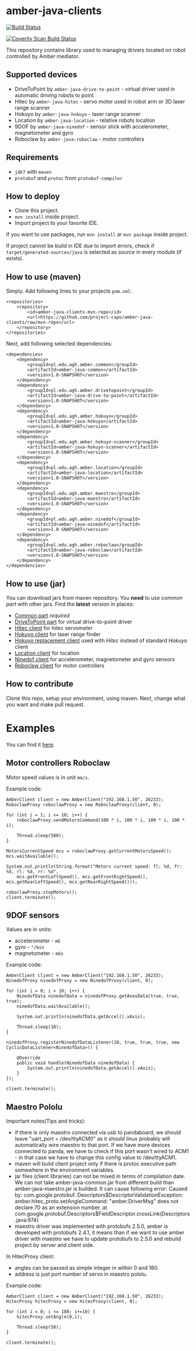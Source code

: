 amber-java-clients
==================

[![Build Status](https://travis-ci.org/project-capo/amber-java-clients.svg?branch=master)](https://travis-ci.org/project-capo/amber-java-clients)

[![Coverity Scan Build Status](https://scan.coverity.com/projects/4013/badge.svg?style=flat)](https://scan.coverity.com/projects/4013)

This repository contains library used to managing drivers located on robot controlled by Amber mediator.

Supported devices
-----------------

* DriveToPoint by `amber-java-drive-to-point` - virtual driver used in automatic driving robots to point
* Hitec by `amber-java-hitec` - servo motor used in robot arm or 3D laser range scanner
* Hokuyo by `amber-java-hokuyo` - laser range scanner
* Location by `amber-java-location` - relative robots location  
* 9DOF by `amber-java-ninedof` - sensor stick with accelerometer, magnetometer and gyro
* Roboclaw by `amber-java-roboclaw` - motor controllers

Requirements
------------

* `jdk7` with `maven`
* `protobuf` and `protoc` from `protobuf-compiler`

How to deploy
-------------

* Clone this project.
* `mvn install` inside project.
* Import project to your favorite IDE.

If you want to use packages, run `mvn install` ar `mvn package` inside project.

If project cannot be build in IDE due to import errors, check if `target/generated-sources/java` is selected as *source* in every module (if exists).

How to use (maven)
------------------

Simply. Add following lines to your projects `pom.xml`:

    <repositories>
        <repository>
            <id>amber-java-clients-mvn-repo</id>
            <url>https://github.com/project-capo/amber-java-clients/raw/mvn-repo</url>
        </repository>
    </repositories>

Next, add following selected dependencies:

    <dependencies>
        <dependency>
            <groupId>pl.edu.agh.amber.common</groupId>
            <artifactId>amber-java-common</artifactId>
            <version>1.0-SNAPSHOT</version>
        </dependency>
        <dependency>
            <groupId>pl.edu.agh.amber.drivetopoint</groupId>
            <artifactId>amber-java-drive-to-point</artifactId>
            <version>1.0-SNAPSHOT</version>
        </dependency>
        <dependency>
            <groupId>pl.edu.agh.amber.hokuyo</groupId>
            <artifactId>amber-java-hokuyo</artifactId>
            <version>1.0-SNAPSHOT</version>
        </dependency>
        <dependency>
            <groupId>pl.edu.agh.amber.hokuyo-scanner</groupId>
            <artifactId>amber-java-hokuyo-scanner</artifactId>
            <version>1.0-SNAPSHOT</version>
        </dependency>
        <dependency>
            <groupId>pl.edu.agh.amber.location</groupId>
            <artifactId>amber-java-location</artifactId>
            <version>1.0-SNAPSHOT</version>
        </dependency>
        <dependency>
            <groupId>pl.edu.agh.amber.maestro</groupId>
            <artifactId>amber-java-maestro</artifactId>
            <version>1.0-SNAPSHOT</version>
        </dependency>
        <dependency>
            <groupId>pl.edu.agh.amber.ninedof</groupId>
            <artifactId>amber-java-ninedof</artifactId>
            <version>1.0-SNAPSHOT</version>
        </dependency>
        <dependency>
            <groupId>pl.edu.agh.amber.roboclaw</groupId>
            <artifactId>amber-java-roboclaw</artifactId>
            <version>1.0-SNAPSHOT</version>
        </dependency>
    </dependencies>

How to use (jar)
----------------

You can download jars from maven repository. You **need** to use *common part* with other jars. Find the **latest** version in places:

 * [Common part](https://github.com/project-capo/amber-java-clients/tree/mvn-repo/pl/edu/agh/amber/common/amber-java-common/1.0-SNAPSHOT "Common part") *required*
 * [DriveToPoint part](https://github.com/project-capo/amber-java-clients/tree/mvn-repo/pl/edu/agh/amber/drivetopoint/amber-java-drive-to-point/1.0-SNAPSHOT "DriveToPoint client") for virtual drive-to-point driver
 * [Hitec client](https://github.com/project-capo/amber-java-clients/tree/mvn-repo/pl/edu/agh/amber/hitec/amber-java-hitec/1.0-SNAPSHOT "Hitec client") for hitec servometer
 * [Hokuyo client](https://github.com/project-capo/amber-java-clients/tree/mvn-repo/pl/edu/agh/amber/hokuyo/amber-java-hokuyo/1.0-SNAPSHOT "Hokuyo client") for laser range finder
  * [Hokuyo replacement client](https://github.com/project-capo/amber-java-clients/tree/mvn-repo/pl/edu/agh/amber/hokuyo-scanner/amber-java-hokuyo-scanner/1.0-SNAPSHOT "Hokuyo replacement client") used with *Hitec* instead of standard *Hokuyo* client
 * [Location client](https://github.com/project-capo/amber-java-clients/tree/mvn-repo/pl/edu/agh/amber/location/amber-java-location/1.0-SNAPSHOT "Location client") for location
 * [Ninedof client](https://github.com/project-capo/amber-java-clients/tree/mvn-repo/pl/edu/agh/amber/ninedof/amber-java-ninedof/1.0-SNAPSHOT "Ninedof client") for accelerometer, magnetometer and gyro sensors
 * [Roboclaw client](https://github.com/project-capo/amber-java-clients/tree/mvn-repo/pl/edu/agh/amber/roboclaw/amber-java-roboclaw/1.0-SNAPSHOT "Roboclaw client") for motor controllers

How to contribute
-----------------

Clone this repo, setup your environment, using maven. Next, change what you want and make pull request.

Examples
========

You can find it [here](https://github.com/dev-amber/amber-java-clients/tree/master/amber-java-examples/src/main/java).

Motor controllers Roboclaw
--------------------------

Motor speed values is in unit `mm/s`.

Example code:

    AmberClient client = new AmberClient("192.168.1.50", 26233);
    RoboclawProxy roboclawProxy = new RoboclawProxy(client, 0);
    
    for (int i = 1; i <= 10; i++) {
        roboclawProxy.sendMotorsCommand(100 * i, 100 * i, 100 * i, 100 * i);
        
        Thread.sleep(500);
    }
    
    MotorsCurrentSpeed mcs = roboclawProxy.getCurrentMotorsSpeed();
    mcs.waitAvailable();
    
    System.out.println(String.format("Motors current speed: fl: %d, fr: %d, rl: %d, rr: %d",
        mcs.getFrontLeftSpeed(), mcs.getFrontRightSpeed(), mcs.getRearLeftSpeed(), mcs.getRearRightSpeed()));
    
    roboclawProxy.stopMotors();
    client.terminate();

9DOF sensors
------------

Values are in units:

* accelerometer - `mG`
* gyro - `°/min`
* magnetometer - `mGs`

Example code:

    AmberClient client = new AmberClient("192.168.1.50", 26233);
    NinedofProxy ninedofProxy = new NinedofProxy(client, 0);
    
    for (int i = 0; i < 10; i++) {
        NinedofData ninedofData = ninedofProxy.getAxesData(true, true, true);
        ninedofData.waitAvailable();
        
        System.out.println(ninedofData.getAccel().xAxis);
        
        Thread.sleep(10);
    }
    
    ninedofProxy.registerNinedofDataListener(10, true, true, true, new CyclicDataListener<NinedofData>() {
    
        @Override
        public void handle(NinedofData ninedofData) {
            System.out.println(ninedofData.getAccel().xAxis);
        }
    });
    
    client.terminate();
    
Maestro Pololu 
--------------
Important notes(Tips and tricks):

* if there is only maestro connected via usb to pandaboard, we should leave "uart_port = /dev/ttyACM0" as it should linux probably will automatically wire maestro to that port. If we have more devices connected to panda, we have to check if this port wasn't wired to ACM1 - in that case we have to change this config value to /dev/ttyACM1.
* maven will build client project only if there is protoc executive path somewhere in the environment variables.
* jar files (client libraries) can not be mixed in terms of compilation date. We can not take amber-java-common.jar from different build than amber-java-maestro.jar is builded. It can cause following error:
    Caused by: com.google.protobuf.
    Descriptors$DescriptorValidationException: amber.hitec_proto.setAngleCommand: "amber.DriverMsg" does not declare      70 as an extension number.
    at com.google.protobuf.Descriptors$FieldDescriptor.crossLink(Descriptors.java:974)
* maestro driver was implemented with protobufs 2.5.0, amber is developed with protobufs 2.4.1, it means than if we want to use amber driver with maestro we have to update protobufs to 2.5.0 and rebuild project by server and client side.


In HitecProxy client:

* angles can be passed as simple integer in within 0 and 180.
* address is just port number of servo in maestro pololu.

Example code:

    AmberClient client = new AmberClient("192.168.1.50", 26233);
    HitecProxy hitecProxy = new HitecProxy(client, 0);
    
    for (int i = 0; i <= 180; i+=10) {
        hitecProxy.setAngle(0,i);
        
        Thread.sleep(50);
    }
    
    client.terminate();
